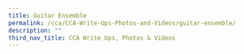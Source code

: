 ```yaml
---
title: Guitar Ensemble
permalink: /cca/CCA-Write-Ups-Photos-and-Videos/guitar-ensemble/
description: ""
third_nav_title: CCA Write Ups, Photos & Videos
---
```


